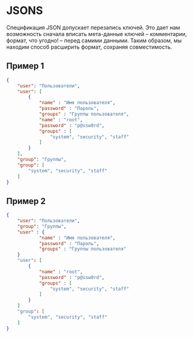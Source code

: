 # JSONS

Спецификация JSON допускает перезапись ключей. Это дает нам возможность сначала вписать мета-данные ключей – комментарии, формат, что угодно! – перед самими данными. Таким образом, мы находим способ расширить формат, сохраняя совместимость.

## Пример 1

~~~json
{
    "user": "Пользователи",
    "user": [
        {
            "name" : "Имя пользователя",
            "password" : "Пароль",
            "groups" : "Группы пользователя",
            "name" : "root",
            "password" : "p@ssw0rd",
            "groups" : [
                "system", "security", "staff"
            ]
        }
    ],
    "group": "Группы",
    "group": [
        "system", "security", "staff"
    ]
}
~~~

## Пример 2

~~~json
{
    "user": "Пользователи",
    "group": "Группы",
    "user" : {
            "name" : "Имя пользователя",
            "password" : "Пароль",
            "groups" : "Группы пользователя"
    }
    "user": [
        {
            "name" : "root",
            "password" : "p@ssw0rd",
            "groups" : [
                "system", "security", "staff"
            ]
        }
    ]
    "group": [
        "system", "security", "staff"
    ]
}
~~~
